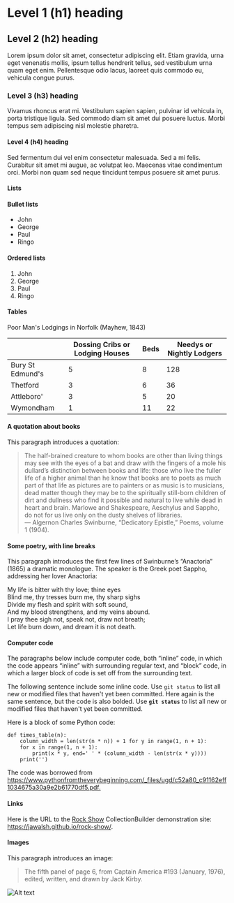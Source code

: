 # Level 1 (h1) heading

## Level 2 (h2) heading

Lorem ipsum dolor sit amet, consectetur adipiscing elit. Etiam gravida, urna eget venenatis mollis, ipsum tellus hendrerit tellus, sed vestibulum urna quam eget enim. Pellentesque odio lacus, laoreet quis commodo eu, vehicula congue purus.

### Level 3 (h3) heading

Vivamus rhoncus erat mi. Vestibulum sapien sapien, pulvinar id vehicula in, porta tristique ligula. Sed commodo diam sit amet dui posuere luctus. Morbi tempus sem adipiscing nisl molestie pharetra.

#### Level 4 (h4) heading

Sed fermentum dui vel enim consectetur malesuada. Sed a mi felis. Curabitur sit amet mi augue, ac volutpat leo. Maecenas vitae condimentum orci. Morbi non quam sed neque tincidunt tempus posuere sit amet purus.

#### Lists

#### Bullet lists

- John
- George
- Paul
- Ringo

#### Ordered lists

1. John
2. George
3. Paul
4. Ringo

#### Tables

Poor Man's Lodgings in Norfolk (Mayhew, 1843)

| | Dossing Cribs or Lodging Houses |	Beds |	Needys or Nightly Lodgers |
|---|---|---|---|
| Bury St Edmund's|	5|	8|	128|
|Thetford|	3|	6|	36|
|Attleboro'|	3|	5|	20|
|Wymondham|	1|	11|	22|


#### A quotation about books

This paragraph introduces a quotation:


> The half-brained creature to whom books are other than living things may see with the eyes of a bat and draw with the fingers of a mole his dullard’s distinction between books and life: those who live the fuller life of a higher animal than he know that books are to poets as much part of that life as pictures are to painters or as music is to musicians, dead matter though they may be to the spiritually still-born children of dirt and dullness who find it possible and natural to live while dead in heart and brain. Marlowe and Shakespeare, Aeschylus and Sappho, do not for us live only on the dusty shelves of libraries. <br>
> — Algernon Charles Swinburne, “Dedicatory Epistle,” Poems, volume 1 (1904).


#### Some poetry, with line breaks

This paragraph introduces the first few lines of Swinburne’s “Anactoria” (1865) a dramatic monologue. The speaker is the Greek poet Sappho, addressing her lover Anactoria:

My life is bitter with thy love; thine eyes  \
Blind me, thy tresses burn me, thy sharp sighs  \
Divide my flesh and spirit with soft sound,  \
And my blood strengthens, and my veins abound.  \
I pray thee sigh not, speak not, draw not breath;  \
Let life burn down, and dream it is not death.

#### Computer code

The paragraphs below include computer code, both “inline” code, in which the code appears “inline” with surrounding regular text, and “block” code, in which a larger block of code is set off from the surrounding text.

The following sentence include some inline code. Use `git status` to list all new or modified files that haven't yet been committed. Here again is the same sentence, but the code is also bolded. Use **`git status`** to list all new or modified files that haven't yet been committed.

Here is a block of some Python code:

```
def times_table(n):
    column_width = len(str(n * n)) + 1 for y in range(1, n + 1):
    for x in range(1, n + 1):
        print(x * y, end=' ' * (column_width - len(str(x * y))))
    print('')
```

The code was borrowed from <https://www.pythonfromtheverybeginning.com/_files/ugd/c52a80_c91162eff1034675a30a9e2b61770df5.pdf.>

#### Links

Here is the URL to the [Rock Show](https://jawalsh.github.io/rock-show/) CollectionBuilder demonstration site: https://jawalsh.github.io/rock-show/.

#### Images

This paragraph introduces an image:

> The fifth panel of page 6, from Captain America #193 (January, 1976), edited, written, and drawn by Jack Kirby.

![Alt text](https://dhq.digitalhumanities.org/vol/6/1/000117/resources/images/walsh_2012_figure06.jpg)
